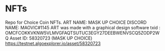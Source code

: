 # NFTs

Repo for Choice Coin NFTs.
ART NAME: MASK UP CHOICE
DISCORD NAME: MAOVIC#1145
ART was made with a graphical design software
txid : OMCFCOKKVKNW5VLMVGFAQTSUTUC3EGY27DEEBWENVSCQ5ZODP2WQ
Asset ID: 58320723 (MASK UP CHOICE)
https://testnet.algoexplorer.io/asset/58320723
